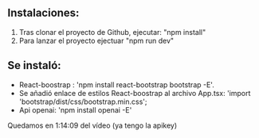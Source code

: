 ## Instalaciones:

1. Tras clonar el proyecto de Github, ejecutar: "npm install"
2. Para lanzar el proyecto ejectuar "npm run dev"


## Se instaló:

- React-boostrap : 'npm install react-bootstrap bootstrap -E'. 
- Se añadió enlace de estilos React-boostrap al archivo App.tsx: 'import 'bootstrap/dist/css/bootstrap.min.css';
- Api openai: 'npm install openai -E'




Quedamos en 1:14:09 del vídeo (ya tengo la apikey)